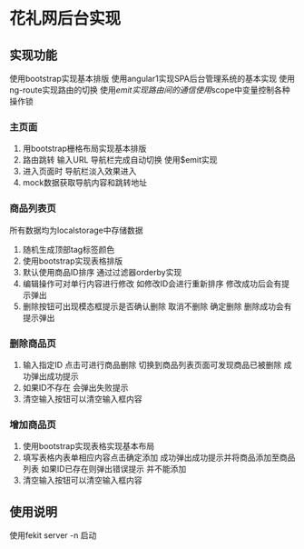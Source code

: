 # 花礼网后台实现
## 实现功能
使用bootstrap实现基本排版
使用angular1实现SPA后台管理系统的基本实现
使用ng-route实现路由的切换
使用$emit实现路由间的通信
使用$scope中变量控制各种操作锁

### 主页面

1. 用bootstrap栅格布局实现基本排版
2. 路由跳转 输入URL 导航栏完成自动切换 使用$emit实现
3. 进入页面时 导航栏淡入效果进入
4. mock数据获取导航内容和跳转地址

### 商品列表页
所有数据均为localstorage中存储数据

1. 随机生成顶部tag标签颜色
2. 使用bootstrap实现表格排版
3. 默认使用商品ID排序 通过过滤器orderby实现
4. 编辑操作可对单行内容进行修改 如修改ID会进行重新排序 修改成功后会有提示弹出
5. 删除按钮可出现模态框提示是否确认删除 取消不删除 确定删除 删除成功会有提示弹出

### 删除商品页
1. 输入指定ID 点击可进行商品删除 切换到商品列表页面可发现商品已被删除 成功弹出成功提示
2. 如果ID不存在 会弹出失败提示
3. 清空输入按钮可以清空输入框内容

### 增加商品页
1. 使用bootstrap实现表格实现基本布局
2. 填写表格内表单相应内容点击确定添加 成功弹出成功提示并将商品添加至商品列表 如果ID已存在则弹出错误提示 并不能添加
3. 清空输入按钮可以清空输入框内容 

## 使用说明
使用fekit server -n 启动